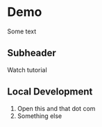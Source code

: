 # Demo

Some text

## Subheader

Watch tutorial

## Local Development

1. Open this and that dot com
2. Something else